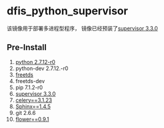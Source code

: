 # dfis_python_supervisor

该镜像用于部署多进程型程序， 镜像已经预装了[supervisor 3.3.0](http://supervisord.org/)

## Pre-Install

1. [python 2.7.12-r0](https://www.python.org/)
2. python-dev 2.7.12.-r0
3. [freetds ](http://www.freetds.org/)
4. freetds-dev
5. pip 7.1.2-r0
6. [supervisor 3.3.0](http://www.supervisord.org/)
7. [celery==3.1.23](http://www.celeryproject.org/)
8. [Sphinx==1.4.5](http://www.sphinx-doc.org/en/stable/)
9. git 2.6.6
10. [flower==0.9.1](http://flower.readthedocs.io/en/latest/)